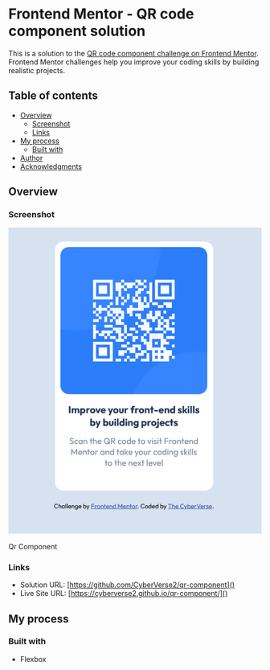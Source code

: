 # Frontend Mentor - QR code component solution

This is a solution to the [QR code component challenge on Frontend Mentor](https://www.frontendmentor.io/challenges/qr-code-component-iux_sIO_H). Frontend Mentor challenges help you improve your coding skills by building realistic projects.

## Table of contents

- [Overview](#overview)
  - [Screenshot](#screenshot)
  - [Links](#links)
- [My process](#my-process)
  - [Built with](#built-with)
- [Author](#author)
- [Acknowledgments](#acknowledgments)

## Overview

### Screenshot

![](./screenshot.jpg)

Qr Component

### Links

- Solution URL: [https://github.com/CyberVerse2/qr-component]()
- Live Site URL: [https://cyberverse2.github.io/qr-component/]()

## My process

### Built with

- Flexbox
